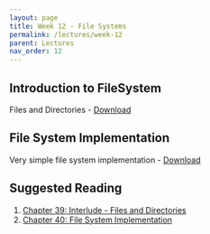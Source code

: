 ```yaml
---
layout: page
title: Week 12 - File Systems 
permalink: /lectures/week-12
parent: Lectures
nav_order: 12
---
```


## Introduction to FileSystem

Files and Directories - [Download](https://karthikv1392.github.io/cs3301_osn_2024/slides/OSN_L23.pdf)

## File System Implementation

Very simple file system implementation - [Download](https://karthikv1392.github.io/cs3301_osn_2024/slides/OSN_L24.pdf)

## Suggested Reading

1. [Chapter 39: Interlude - Files and Directories](https://pages.cs.wisc.edu/~remzi/OSTEP/file-intro.pdf)
2. [Chapter 40: File System Implementation](https://pages.cs.wisc.edu/~remzi/OSTEP/file-implementation.pdf)

